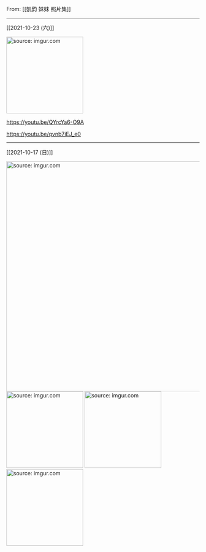From: [[凱鈞 妹妹 照片集]]

---

[[2021-10-23 (六)]]

<a href="https://imgur.com/gQr8Iwy"><img src="https://i.imgur.com/gQr8Iwy.jpg" title="source: imgur.com" width="200px"/></a>

https://youtu.be/QYrcYa6-O9A

https://youtu.be/qvnb7iEJ_e0

---
[[2021-10-17 (日)]]

<a href="https://imgur.com/is72P9J"><img src="https://i.imgur.com/is72P9J.jpg" title="source: imgur.com" width="600px"/></a>
<a href="https://imgur.com/bAK32k1"><img src="https://i.imgur.com/bAK32k1.jpg" title="source: imgur.com" width="200px"/></a> <a href="https://imgur.com/onw0I6x"><img src="https://i.imgur.com/onw0I6x.jpg" title="source: imgur.com" width="200px"/></a> <a href="https://imgur.com/6P9Vb9F"><img src="https://i.imgur.com/6P9Vb9F.jpg" title="source: imgur.com" width="200px"/></a>
